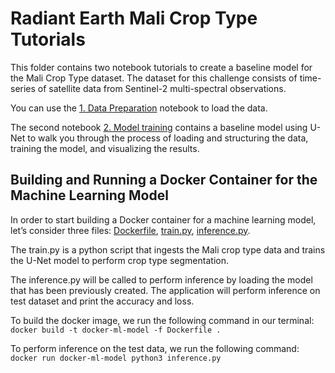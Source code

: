 # Radiant Earth Mali Crop Type Tutorials

This folder contains two notebook tutorials to create a baseline model for the Mali Crop Type dataset. The dataset for this challenge consists of time-series of satellite data from Sentinel-2 multi-spectral observations.

You can use the [1. Data Preparation](https://github.com/radiantearth/mlhub-tutorials/blob/mali-crop-type/notebooks/2019%20Mali%20Crop%20Type%20Dataset/1.%20Data%20Preparation.ipynb) notebook to load the data. 

The second notebook [2. Model training](https://github.com/radiantearth/mlhub-tutorials/blob/mali-crop-type/notebooks/2019%20Mali%20Crop%20Type%20Dataset/2.%20Model%20Training.ipynb) contains a baseline model using U-Net to walk you through the process of loading and structuring the data, training the model, and visualizing the results.

 
## Building and Running a Docker Container for the Machine Learning Model
In order to start building a Docker container for a machine learning model, let’s consider three files: [Dockerfile](https://github.com/radiantearth/mlhub-tutorials/blob/mali-crop-type/notebooks/2019%20Mali%20Crop%20Type%20Dataset/Dockerfile), [train.py](https://github.com/radiantearth/mlhub-tutorials/blob/mali-crop-type/notebooks/2019%20Mali%20Crop%20Type%20Dataset/train.py), [inference.py](https://github.com/radiantearth/mlhub-tutorials/blob/mali-crop-type/notebooks/2019%20Mali%20Crop%20Type%20Dataset/inference.py).

The train.py is a python script that ingests the Mali crop type data and trains the U-Net model to perform crop type segmentation.


The inference.py will be called to perform inference by loading the model that has been previously created. The application will perform inference on test dataset and print the accuracy and loss.


To build the docker image, we run the following command in our terminal:
`docker build -t docker-ml-model -f Dockerfile .`


To perform inference on the test data, we run the following command:
`docker run docker-ml-model python3 inference.py`
